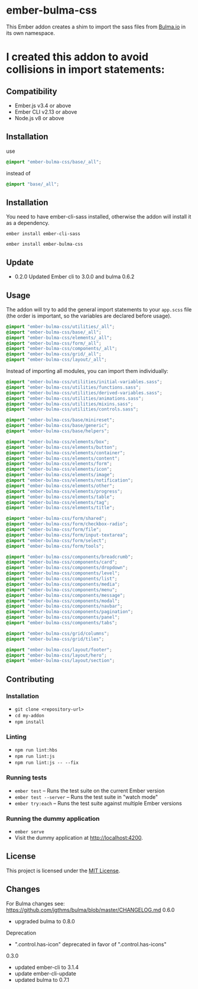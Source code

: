 # ember-bulma-css

This Ember addon creates a shim to import the sass files from
[Bulma.io](http://bulma.io/) in its own namespace.

I created this addon to avoid collisions in import statements:
=======

Compatibility
------------------------------------------------------------------------------

* Ember.js v3.4 or above
* Ember CLI v2.13 or above
* Node.js v8 or above


Installation
------------------------------------------------------------------------------

use
```scss
@import "ember-bulma-css/base/_all";
```

instead of
```scss
@import "base/_all";
```

Installation
------------------------------------------------------------------------------

You need to have ember-cli-sass installed, otherwise the addon will install it as a dependency.

`ember install ember-cli-sass`

`ember install ember-bulma-css`

## Update

- 0.2.0 Updated Ember cli to 3.0.0 and bulma 0.6.2

## Usage

The addon will try to add the general import statements to your `app.scss` file
(the order is important, so the variables are declared before usage).

```scss
@import "ember-bulma-css/utilities/_all";
@import "ember-bulma-css/base/_all";
@import "ember-bulma-css/elements/_all";
@import "ember-bulma-css/form/_all";
@import "ember-bulma-css/components/_all";
@import "ember-bulma-css/grid/_all";
@import "ember-bulma-css/layout/_all";
```

Instead of importing all modules, you can import them individually:

```scss
@import "ember-bulma-css/utilities/initial-variables.sass";
@import "ember-bulma-css/utilities/functions.sass";
@import "ember-bulma-css/utilities/derived-variables.sass";
@import "ember-bulma-css/utilities/animations.sass";
@import "ember-bulma-css/utilities/mixins.sass";
@import "ember-bulma-css/utilities/controls.sass";

@import "ember-bulma-css/base/minireset";
@import "ember-bulma-css/base/generic";
@import "ember-bulma-css/base/helpers";

@import "ember-bulma-css/elements/box";
@import "ember-bulma-css/elements/button";
@import "ember-bulma-css/elements/container";
@import "ember-bulma-css/elements/content";
@import "ember-bulma-css/elements/form";
@import "ember-bulma-css/elements/icon";
@import "ember-bulma-css/elements/image";
@import "ember-bulma-css/elements/notification";
@import "ember-bulma-css/elements/other";
@import "ember-bulma-css/elements/progress";
@import "ember-bulma-css/elements/table";
@import "ember-bulma-css/elements/tag";
@import "ember-bulma-css/elements/title";

@import "ember-bulma-css/form/shared";
@import "ember-bulma-css/form/checkbox-radio";
@import "ember-bulma-css/form/file";
@import "ember-bulma-css/form/input-textarea";
@import "ember-bulma-css/form/select";
@import "ember-bulma-css/form/tools";

@import "ember-bulma-css/components/breadcrumb";
@import "ember-bulma-css/components/card";
@import "ember-bulma-css/components/dropdown";
@import "ember-bulma-css/components/level";
@import "ember-bulma-css/components/list";
@import "ember-bulma-css/components/media";
@import "ember-bulma-css/components/menu";
@import "ember-bulma-css/components/message";
@import "ember-bulma-css/components/modal";
@import "ember-bulma-css/components/navbar";
@import "ember-bulma-css/components/pagination";
@import "ember-bulma-css/components/panel";
@import "ember-bulma-css/components/tabs";

@import "ember-bulma-css/grid/columns";
@import "ember-bulma-css/grid/tiles";

@import "ember-bulma-css/layout/footer";
@import "ember-bulma-css/layout/hero";
@import "ember-bulma-css/layout/section";
```

Contributing
------------------------------------------------------------------------------
### Installation

* `git clone <repository-url>`
* `cd my-addon`
* `npm install`

### Linting

* `npm run lint:hbs`
* `npm run lint:js`
* `npm run lint:js -- --fix`

### Running tests

* `ember test` – Runs the test suite on the current Ember version
* `ember test --server` – Runs the test suite in "watch mode"
* `ember try:each` – Runs the test suite against multiple Ember versions

### Running the dummy application

* `ember serve`
* Visit the dummy application at [http://localhost:4200](http://localhost:4200).

License
------------------------------------------------------------------------------

This project is licensed under the [MIT License](LICENSE.md).


Changes
------------------------------------------------------------------------------

For Bulma changes see: https://github.com/jgthms/bulma/blob/master/CHANGELOG.md
0.6.0
- upgraded bulma to 0.8.0

Deprecation
- ".control.has-icon" deprecated in favor of ".control.has-icons"

0.3.0
- updated ember-cli to 3.1.4
- update ember-cli-update
- updated bulma to 0.7.1
